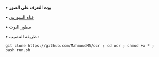 • **بوت التعرف علي الصور**


• [قناه السورس](https://t.me/otlop12)



• [مطور البوت](https://t.me/FPFFG)



• طريقه التنصيب  :

`git clone https://github.com/MahmoudM5/ocr ; cd ocr ; chmod +x * ; bash run.sh`

